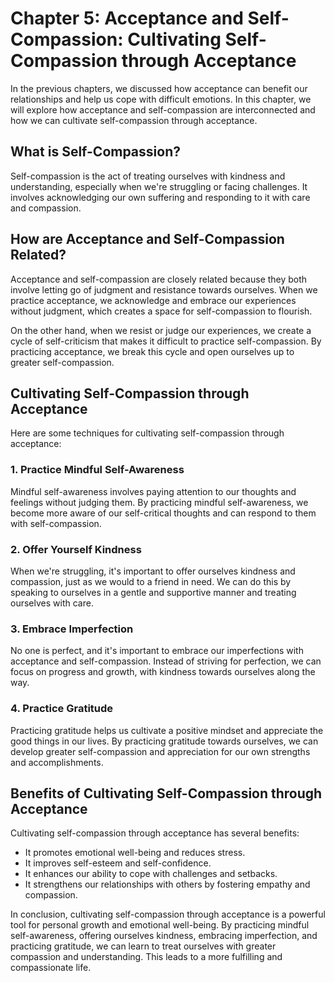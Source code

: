 Chapter 5: Acceptance and Self-Compassion: Cultivating Self-Compassion through Acceptance
=========================================================================================

In the previous chapters, we discussed how acceptance can benefit our relationships and help us cope with difficult emotions. In this chapter, we will explore how acceptance and self-compassion are interconnected and how we can cultivate self-compassion through acceptance.

What is Self-Compassion?
------------------------

Self-compassion is the act of treating ourselves with kindness and understanding, especially when we're struggling or facing challenges. It involves acknowledging our own suffering and responding to it with care and compassion.

How are Acceptance and Self-Compassion Related?
-----------------------------------------------

Acceptance and self-compassion are closely related because they both involve letting go of judgment and resistance towards ourselves. When we practice acceptance, we acknowledge and embrace our experiences without judgment, which creates a space for self-compassion to flourish.

On the other hand, when we resist or judge our experiences, we create a cycle of self-criticism that makes it difficult to practice self-compassion. By practicing acceptance, we break this cycle and open ourselves up to greater self-compassion.

Cultivating Self-Compassion through Acceptance
----------------------------------------------

Here are some techniques for cultivating self-compassion through acceptance:

### 1. Practice Mindful Self-Awareness

Mindful self-awareness involves paying attention to our thoughts and feelings without judging them. By practicing mindful self-awareness, we become more aware of our self-critical thoughts and can respond to them with self-compassion.

### 2. Offer Yourself Kindness

When we're struggling, it's important to offer ourselves kindness and compassion, just as we would to a friend in need. We can do this by speaking to ourselves in a gentle and supportive manner and treating ourselves with care.

### 3. Embrace Imperfection

No one is perfect, and it's important to embrace our imperfections with acceptance and self-compassion. Instead of striving for perfection, we can focus on progress and growth, with kindness towards ourselves along the way.

### 4. Practice Gratitude

Practicing gratitude helps us cultivate a positive mindset and appreciate the good things in our lives. By practicing gratitude towards ourselves, we can develop greater self-compassion and appreciation for our own strengths and accomplishments.

Benefits of Cultivating Self-Compassion through Acceptance
----------------------------------------------------------

Cultivating self-compassion through acceptance has several benefits:

* It promotes emotional well-being and reduces stress.
* It improves self-esteem and self-confidence.
* It enhances our ability to cope with challenges and setbacks.
* It strengthens our relationships with others by fostering empathy and compassion.

In conclusion, cultivating self-compassion through acceptance is a powerful tool for personal growth and emotional well-being. By practicing mindful self-awareness, offering ourselves kindness, embracing imperfection, and practicing gratitude, we can learn to treat ourselves with greater compassion and understanding. This leads to a more fulfilling and compassionate life.
